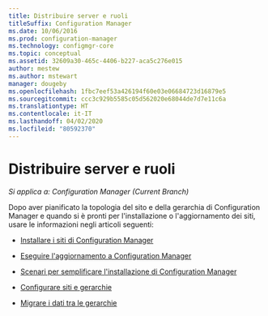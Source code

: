 ```yaml
---
title: Distribuire server e ruoli
titleSuffix: Configuration Manager
ms.date: 10/06/2016
ms.prod: configuration-manager
ms.technology: configmgr-core
ms.topic: conceptual
ms.assetid: 32609a30-465c-4406-b227-aca5c276e015
author: mestew
ms.author: mstewart
manager: dougeby
ms.openlocfilehash: 1fbc7eef53a426194f60e03e06684723d16879e5
ms.sourcegitcommit: ccc3c929b5585c05d562020e68044de7d7e11c6a
ms.translationtype: HT
ms.contentlocale: it-IT
ms.lasthandoff: 04/02/2020
ms.locfileid: "80592370"
---
```

# <a name="deploy-servers-and-roles"></a>Distribuire server e ruoli

*Si applica a: Configuration Manager (Current Branch)*

Dopo aver pianificato la topologia del sito e della gerarchia di Configuration Manager e quando si è pronti per l'installazione o l'aggiornamento dei siti, usare le informazioni negli articoli seguenti:  

- [Installare i siti di Configuration Manager](/sccm/core/servers/deploy/install/installing-sites)  

- [Eseguire l'aggiornamento a Configuration Manager](/sccm/core/servers/deploy/install/upgrade-to-configuration-manager)  

- [Scenari per semplificare l'installazione di Configuration Manager](/sccm/core/servers/deploy/install/scenarios-to-streamline-your-installation)  

- [Configurare siti e gerarchie](/sccm/core/servers/deploy/configure/configure-sites-and-hierarchies)  

- [Migrare i dati tra le gerarchie](/sccm/core/migration/migrate-data-between-hierarchies)  
